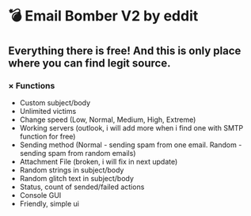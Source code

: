 # 💣 Email Bomber V2 by eddit
## Everything there is free! And this is only place where you can find legit source.

 ### × Functions
- Custom subject/body
- Unlimited victims
- Change speed (Low, Normal, Medium, High, Extreme)
- Working servers (outlook, i will add more when i find one with SMTP function for free)
- Sending method (Normal - sending spam from one email. Random - sending spam from random emails)
- Attachment File (broken, i will fix in next update)
- Random strings in subject/body
- Random glitch text in subject/body
- Status, count of sended/failed actions
- Console GUI
- Friendly, simple ui

